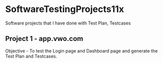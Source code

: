 # SoftwareTestingProjects11x
Software projects that I have done with Test Plan, Testcases

## Project 1 - app.vwo.com
Objective - To test the Login page and Dashboard page 
and generate the Test Plan and Testcases.
